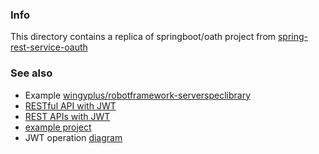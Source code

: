 ### Info


This directory contains a replica of springboot/oath project from
[spring-rest-service-oauth](https://github.com/royclarkson/spring-rest-service-oauth)


### See also

  * Example [wingyplus/robotframework-serverspeclibrary](https://github.com/wingyplus/robotframework-serverspeclibrary)
  * [RESTful API with JWT](https://auth0.com/blog/implementing-jwt-authentication-on-spring-boot/)
  * [REST APIs with JWT](https://medium.com/@hantsy/protect-rest-apis-with-spring-security-and-jwt-5fbc90305cc5)
  * [example project](https://github.com/hantsy/spring-webmvc-jwt-sample)
  * JWT operation [diagram](https://www.javainuse.com/spring/boot-jwt)
